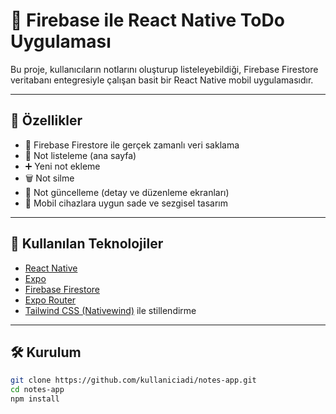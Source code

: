 # 📝 Firebase ile React Native ToDo Uygulaması

Bu proje, kullanıcıların notlarını oluşturup listeleyebildiği, Firebase Firestore veritabanı entegresiyle çalışan basit bir React Native mobil uygulamasıdır.

---

## 🚀 Özellikler

- 🔐 Firebase Firestore ile gerçek zamanlı veri saklama
- 📄 Not listeleme (ana sayfa)
- ➕ Yeni not ekleme
- 🗑️ Not silme
- 📝 Not güncelleme (detay ve düzenleme ekranları)
- 📱 Mobil cihazlara uygun sade ve sezgisel tasarım

---

## 🧱 Kullanılan Teknolojiler

- [React Native](https://reactnative.dev/)
- [Expo](https://expo.dev/)
- [Firebase Firestore](https://firebase.google.com/docs/firestore)
- [Expo Router](https://expo.github.io/router/)
- [Tailwind CSS (Nativewind)](https://www.nativewind.dev/) ile stillendirme

---

## 🛠️ Kurulum

```bash
git clone https://github.com/kullaniciadi/notes-app.git
cd notes-app
npm install
